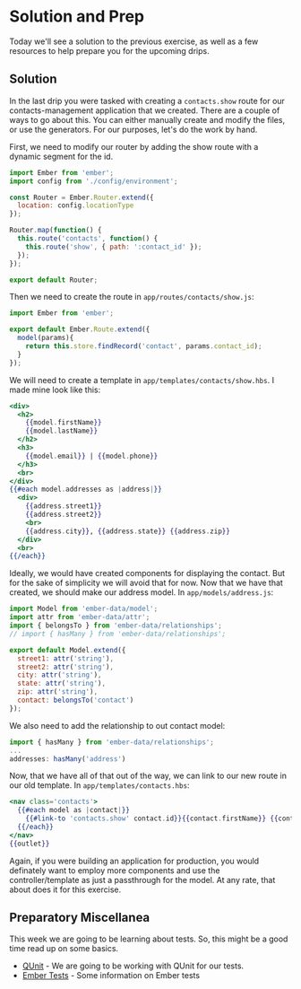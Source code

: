 # Solution and Prep

Today we'll see a solution to the previous exercise, as well as a few resources to help prepare you for the upcoming drips.

## Solution

In the last drip you were tasked with creating a `contacts.show` route for our contacts-management application that we created. There are a couple of ways to go about this. You can either manually create and modify the files, or use the generators. For our purposes, let's do the work by hand.

First, we need to modify our router by adding the show route with a dynamic segment for the id.

```js
import Ember from 'ember';
import config from './config/environment';

const Router = Ember.Router.extend({
  location: config.locationType
});

Router.map(function() {
  this.route('contacts', function() {
    this.route('show', { path: ':contact_id' });
  });
});

export default Router;
```

Then we need to create the route in `app/routes/contacts/show.js`:

```js
import Ember from 'ember';

export default Ember.Route.extend({
  model(params){
    return this.store.findRecord('contact', params.contact_id);
  }
});
```

We will need to create a template in `app/templates/contacts/show.hbs`. I made mine look like this:

```hbs
<div>
  <h2>
    {{model.firstName}}
    {{model.lastName}}
  </h2>
  <h3>
    {{model.email}} | {{model.phone}}
  </h3>
  <br>
</div>
{{#each model.addresses as |address|}}
  <div>
    {{address.street1}}
    {{address.street2}}
    <br>
    {{address.city}}, {{address.state}} {{address.zip}}
  </div>
  <br>
{{/each}}
```

Ideally, we would have created components for displaying the contact. But for the sake of simplicity we will avoid that for now. Now that we have that created, we should make our address model. In `app/models/address.js`:

```javascript
import Model from 'ember-data/model';
import attr from 'ember-data/attr';
import { belongsTo } from 'ember-data/relationships';
// import { hasMany } from 'ember-data/relationships';

export default Model.extend({
  street1: attr('string'),
  street2: attr('string'),
  city: attr('string'),
  state: attr('string'),
  zip: attr('string'),
  contact: belongsTo('contact')
});
```

We also need to add the relationship to out contact model:

```javascript
import { hasMany } from 'ember-data/relationships';
...
addresses: hasMany('address')
```

Now, that we have all of that out of the way, we can link to our new route in our old template. In `app/templates/contacts.hbs`:

```hbs
<nav class='contacts'>
  {{#each model as |contact|}}
    {{#link-to 'contacts.show' contact.id}}{{contact.firstName}} {{contact.lastName}}{{/link-to}}
  {{/each}}
</nav>
{{outlet}}
```

Again, if you were building an application for production, you would definately want to employ more components and use the controller/template as just a passthrough for the model. At any rate, that about does it for this exercise. 

## Preparatory Miscellanea

This week we are going to be learning about tests. So, this might be a good time read up on some basics.

* [QUnit](https://qunitjs.com/) - We are going to be working with QUnit for our tests. 
* [Ember Tests](https://guides.emberjs.com/v2.6.0/testing/) - Some information on Ember tests

